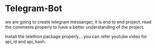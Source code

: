 # Telegram-Bot

we are going to create telegram messanger, it is end to end project.
read the comments properly  to have a better understanding of the project.

Install the telethon package properly...
you can refer youtube video for api_id and api_hash.
